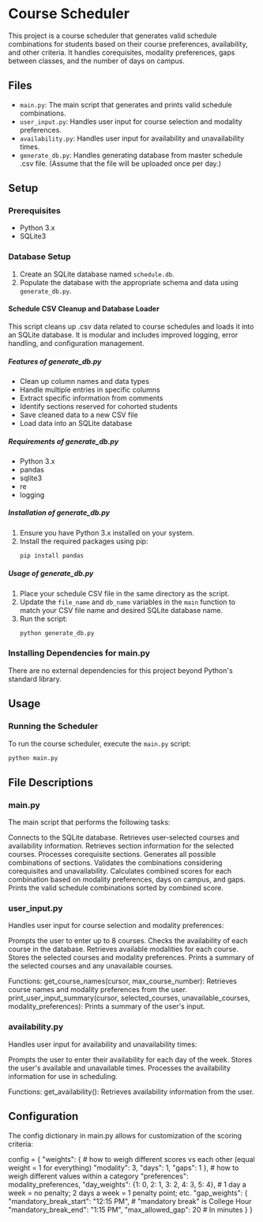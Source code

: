 # Course Scheduler

This project is a course scheduler that generates valid schedule combinations for students based on their course preferences, availability, and other criteria. It handles corequisites, modality preferences, gaps between classes, and the number of days on campus.

## Files

- `main.py`: The main script that generates and prints valid schedule combinations.
- `user_input.py`: Handles user input for course selection and modality preferences.
- `availability.py`: Handles user input for availability and unavailability times.
- `generate_db.py`:  Handles generating database from master schedule .csv file.  (Assume that the file will be uploaded once per day.)

## Setup

### Prerequisites

- Python 3.x
- SQLite3

### Database Setup

1. Create an SQLite database named `schedule.db`.
2. Populate the database with the appropriate schema and data using `generate_db.py`.

#### Schedule CSV Cleanup and Database Loader

This script cleans up .csv data related to course schedules and loads it into an SQLite database. It is modular and includes improved logging, error handling, and configuration management.

##### Features of generate_db.py

- Clean up column names and data types
- Handle multiple entries in specific columns
- Extract specific information from comments
- Identify sections reserved for cohorted students
- Save cleaned data to a new CSV file
- Load data into an SQLite database

##### Requirements of generate_db.py

- Python 3.x
- pandas
- sqlite3
- re
- logging

##### Installation of generate_db.py

1. Ensure you have Python 3.x installed on your system.
2. Install the required packages using pip:
    ```sh
    pip install pandas
    ```

##### Usage of generate_db.py

1. Place your schedule CSV file in the same directory as the script.
2. Update the `file_name` and `db_name` variables in the `main` function to match your CSV file name and desired SQLite database name.
3. Run the script:
    ```sh
    python generate_db.py
    ```


### Installing Dependencies for main.py

There are no external dependencies for this project beyond Python's standard library.

## Usage

### Running the Scheduler

To run the course scheduler, execute the `main.py` script:

```bash
python main.py
```

## File Descriptions

### main.py
The main script that performs the following tasks:

Connects to the SQLite database.
Retrieves user-selected courses and availability information.
Retrieves section information for the selected courses.
Processes corequisite sections.
Generates all possible combinations of sections.
Validates the combinations considering corequisites and unavailability.
Calculates combined scores for each combination based on modality preferences, days on campus, and gaps.
Prints the valid schedule combinations sorted by combined score.

### user_input.py
Handles user input for course selection and modality preferences:

Prompts the user to enter up to 8 courses.
Checks the availability of each course in the database.
Retrieves available modalities for each course.
Stores the selected courses and modality preferences.
Prints a summary of the selected courses and any unavailable courses.

Functions:
get_course_names(cursor, max_course_number): Retrieves course names and modality preferences from the user.
print_user_input_summary(cursor, selected_courses, unavailable_courses, modality_preferences): Prints a summary of the user's input.

### availability.py
Handles user input for availability and unavailability times:

Prompts the user to enter their availability for each day of the week.
Stores the user's available and unavailable times.
Processes the availability information for use in scheduling.

Functions:
get_availability(): Retrieves availability information from the user.

## Configuration
The config dictionary in main.py allows for customization of the scoring criteria:

config = {
    "weights": {  # how to weigh different scores vs each other (equal weight = 1 for everything)
        "modality": 3,
        "days": 1,
        "gaps": 1
    },  # how to weigh different values within a category
    "preferences": modality_preferences,
    "day_weights": {1: 0, 2: 1, 3: 2, 4: 3, 5: 4},  # 1 day a week = no penalty; 2 days a week = 1 penalty point; etc.
    "gap_weights": {
        "mandatory_break_start": "12:15 PM",  # "mandatory break" is College Hour
        "mandatory_break_end": "1:15 PM",
        "max_allowed_gap": 20  # In minutes
    }
}

